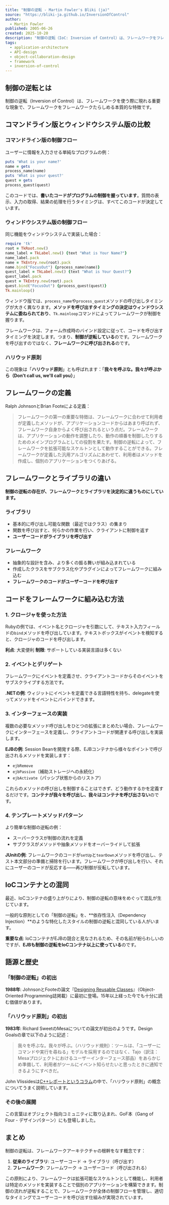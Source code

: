 ```yaml
---
title: "制御の逆転 - Martin Fowler's Bliki (ja)"
source: "https://bliki-ja.github.io/InversionOfControl"
author:
  - Martin Fowler
published: 2005-06-26
created: 2025-10-20
description: "制御の逆転（IoC: Inversion of Control）は、フレームワークをフレームワークたらしめる本質的な特徴です。従来のライブラリがユーザーコードから呼び出されるのに対し、フレームワークはユーザーコードを呼び出す「ハリウッド原則（我々を呼ぶな。我々が呼ぶから）」を体現しています。"
tags:
  - application-architecture
  - API-design
  - object-collaboration-design
  - framework
  - inversion-of-control
---
```


## 制御の逆転とは

制御の逆転（Inversion of Control）は、フレームワークを使う際に現れる重要な現象で、フレームワークをフレームワークたらしめる本質的な特徴です。

## コマンドライン版とウィンドウシステム版の比較

### コマンドライン版の制御フロー

ユーザーに情報を入力させる単純なプログラムの例：

```ruby
puts 'What is your name?'
name = gets
process_name(name)
puts 'What is your quest?'
quest = gets
process_quest(quest)
```

このコードでは、**書いたコードがプログラムの制御を握っています**。質問の表示、入力の取得、結果の処理を行うタイミングは、すべてこのコードが決定しています。

### ウィンドウシステム版の制御フロー

同じ機能をウィンドウシステムで実装した場合：

```ruby
require 'tk'
root = TkRoot.new()
name_label = TkLabel.new() {text "What is Your Name?"}
name_label.pack
name = TkEntry.new(root).pack
name.bind("FocusOut") {process_name(name)}
quest_label = TkLabel.new() {text "What is Your Quest?"}
quest_label.pack
quest = TkEntry.new(root).pack
quest.bind("FocusOut") {process_quest(quest)}
Tk.mainloop()
```

ウィンドウ版では、`process_name`や`process_quest`メソッドの呼び出しタイミングが大きく異なります。**メソッドを呼び出すタイミングの決定はウィンドウシステムに委ねられており**、`Tk.mainloop`コマンドによってフレームワークが制御を握ります。

フレームワークは、フォーム作成時のバインド設定に従って、コードを呼び出すタイミングを決定します。つまり、**制御が逆転している**のです。フレームワークを呼び出すのではなく、**フレームワークに呼び出される**のです。

### ハリウッド原則

この現象は「**ハリウッド原則**」とも呼ばれます：「**我々を呼ぶな。我々が呼ぶから（Don't call us, we'll call you）**」

## フレームワークの定義

Ralph JohnsonとBrian Footeによる定義：

> フレームワークの第一の重要な特徴は、フレームワークに合わせて利用者が定義したメソッドが、アプリケーションコードからはあまり呼ばれず、フレームワーク自身からよく呼び出されるという点だ。フレームワークは、アプリケーションの動作を調整したり、動作の順番を制御したりするためのメインプログラムとしての役割を果たす。制御の逆転によって、フレームワークを拡張可能なスケルトンとして動作することができる。フレームワークが定義した汎用アルゴリズムにあわせて、利用者はメソッドを作成し、個別のアプリケーションをつくりあげる。

## フレームワークとライブラリの違い

**制御の逆転の存在が、フレームワークとライブラリを決定的に違うものにしています。**

### ライブラリ

- 基本的に呼び出し可能な関数（最近ではクラス）の集まり
- 関数を呼び出すと、何らかの作業を行い、クライアントに制御を返す
- **ユーザーコードがライブラリを呼び出す**

### フレームワーク

- 抽象的な設計を含み、より多くの振る舞いが組み込まれている
- 作成したクラスをサブクラス化やプラグインによってフレームワークに組み込む
- **フレームワークのコードがユーザーコードを呼び出す**

## コードをフレームワークに組み込む方法

### 1. クロージャを使った方法

Rubyの例では、イベント名とクロージャを引数にして、テキスト入力フィールドの`bind`メソッドを呼び出しています。テキストボックスがイベントを検知すると、クロージャのコードを呼び出します。

**利点**: 大変便利
**制限**: サポートしている実装言語は多くない

### 2. イベントとデリゲート

フレームワークにイベントを定義させ、クライアントコードからそのイベントをサブスクライブする方法です。

**.NETの例**: ウィジットにイベントを定義できる言語特性を持ち、delegateを使ってメソッドをイベントにバインドできます。

### 3. インターフェースの実装

複数の必要なメソッド呼び出しをひとつの拡張にまとめたい場合、フレームワークにインターフェースを定義し、クライアントコードが関連する呼び出しを実装します。

**EJBの例**: Session Beanを開発する際、EJBコンテナから様々なポイントで呼び出されるメソッドを実装します：

- `ejbRemove`
- `ejbPassive`（補助ストレージへの永続化）
- `ejbActivate`（パッシブ状態からのリストア）

これらのメソッドの呼び出しを制御することはできず、どう動作するかを定義するだけです。**コンテナが我々を呼び出し、我々はコンテナを呼び出さない**のです。

### 4. テンプレートメソッドパターン

より簡単な制御の逆転の例：

- スーパークラスが制御の流れを定義
- サブクラスがメソッドや抽象メソッドをオーバーライドして拡張

**JUnitの例**: フレームワークのコードが`setUp`と`tearDown`メソッドを呼び出し、テスト本文部分の準備と掃除を行います。フレームワークが呼び出しを行い、それにユーザーのコードが反応する——再び制御が反転しています。

## IoCコンテナとの混同

最近、IoCコンテナの盛り上がりにより、制御の逆転の意味をめぐって混乱が生じています。

一般的な原則としての「制御の逆転」を、**依存性注入（Dependency Injection）**のような特化したスタイルの制御の逆転と混同している人がいます。

**重要な点**: IoCコンテナがEJBの競合と見なされるため、その名前が紛らわしいのですが、**EJBも制御の逆転をIoCコンテナ以上に使っている**のです。

## 語源と歴史

### 「制御の逆転」の初出

**1988年**: JohnsonとFooteの論文『[Designing Reusable Classes](http://www.laputan.org/drc/drc.html)』（Object-Oriented Programming誌掲載）に最初に登場。15年以上経った今でも十分に読む価値があります。

### 「ハリウッド原則」の初出

**1983年**: Richard SweetのMesaについての論文が初出のようです。Design Goalsの章で以下のように記述：

> 我々を呼ぶな。我々が呼ぶ。（ハリウッド規則）：ツールは、「ユーザーにコマンドや実行を尋ねる」モデルを採用するのではなく、Tajo（訳注：Mesaプロジェクトにおけるユーザーインターフェース部品）をあらかじめ準備して、利用者がツールにイベント知らせたいと思ったときに通知できるようにすべきだ。

John Vlissidesは[C++レポートというコラム](http://www.research.ibm.com/designpatterns/pubs/ph-feb96.txt)の中で、「ハリウッド原則」の概念についてうまく説明しています。

### その後の展開

この言葉はオブジェクト指向コミュニティに取り込まれ、GoF本（Gang of Four - デザインパターン）にも登場しました。

## まとめ

制御の逆転は、フレームワークアーキテクチャの根幹をなす概念です：

1. **従来のライブラリ**: ユーザーコード → ライブラリ（呼び出す）
2. **フレームワーク**: フレームワーク → ユーザーコード（呼び出される）

この原則により、フレームワークは拡張可能なスケルトンとして機能し、利用者は特定のメソッドを実装することで個別のアプリケーションを構築できます。制御の流れが逆転することで、フレームワークが全体の制御フローを管理し、適切なタイミングでユーザーコードを呼び出す仕組みが実現されています。
